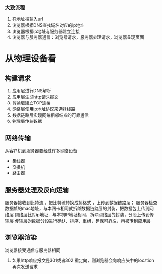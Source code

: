 ### 大致流程
1. 在地址栏输入url
2. 浏览器根据DNS查找域名对应的ip地址
3. 浏览器根据ip地址与服务器建立连接
4. 浏览器与服务器通信：浏览器请求，服务器处理请求，浏览器呈现页面


# 从物理设备看
## 构建请求
1. 应用层进行DNS解析
2. 应用层生成http请求报文
3. 传输层建立TCP连接
4. 网络层使用ip地址协议来选择线路
5. 数据链路层实现网络相邻结点的可靠通信
6. 物理层传输数据

## 网络传输
从客户机到服务器要经过许多网络设备
- 集线器 
- 交换机
- 路由器

## 服务器处理及反向运输
服务器接收到比特流 ，把比特流转换成帧格式 ，上传到数据链路层；
服务器检查数据帧的mac地址，与本网卡相同就拆除数据链路层的封装，把数据包上传到网络层
网络层比对ip地址，与本机IP地址相同，拆除网络层的封装，分段上传到传输层
传输层对数据分段进行确认、排序、重组，确保可靠性，再被传到应用层

## 浏览器渲染
浏览器接受通信与服务器相同
1. 如果http响应报文是301或者302 重定向，则浏览器会向响应头中的location再次发送请求

